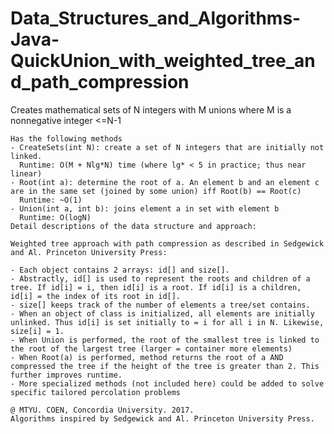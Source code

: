 # Data_Structures_and_Algorithms-Java-QuickUnion_with_weighted_tree_and_path_compression

Creates mathematical sets of N integers with M unions where M is a nonnegative integer <=N-1
	
	Has the following methods  
	- CreateSets(int N): create a set of N integers that are initially not linked. 
	  Runtime: O(M + Nlg*N) time (where lg* < 5 in practice; thus near linear)
	- Root(int a): determine the root of a. An element b and an element c are in the same set (joined by some union) iff Root(b) == Root(c)
	  Runtime: ~O(1)
	- Union(int a, int b): joins element a in set with element b
	  Runtime: O(logN) 
	Detail descriptions of the data structure and approach: 
	
	Weighted tree approach with path compression as described in Sedgewick and Al. Princeton University Press: 
	
	- Each object contains 2 arrays: id[] and size[]. 
	- Abstractly, id[] is used to represent the roots and children of a tree. If id[i] = i, then id[i] is a root. If id[i] is a children, id[i] = the index of its root in id[].
	- size[] keeps track of the number of elements a tree/set contains. 
	- When an object of class is initialized, all elements are initially unlinked. Thus id[i] is set initially to = i for all i in N. Likewise, size[i] = 1.
	- When Union is performed, the root of the smallest tree is linked to the root of the largest tree (larger = container more elements)
	- When Root(a) is performed, method returns the root of a AND compressed the tree if the height of the tree is greater than 2. This further improves runtime. 
	- More specialized methods (not included here) could be added to solve specific tailored percolation problems
	
	@ MTYU. COEN, Concordia University. 2017. 
	Algorithms inspired by Sedgewick and Al. Princeton University Press.
